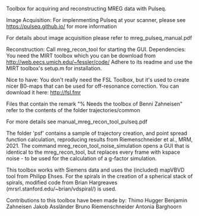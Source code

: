Toolbox for acquiring and reconstructing MREG data with Pulseq. 

Image Acquisition:
For implenmenting Pulseq at your scanner, please see https://pulseq.github.io/ for more information

For details about image acquisition please refer to  mreg_pulseq_manual.pdf


Reconstruction:
Call mreg_recon_tool for starting the GUI.
Dependencies: 
You need the MIRT toolbox which you can be download from 
http://web.eecs.umich.edu/~fessler/code/ 
Adhere to its readme and use the MIRT toolbox's setup.m for installation.

Nice to have: You don't really need the FSL Toolbox, but it's used to create nicer B0-maps that can be used for off-resonance correction. You can download it here:
http://fsl.fmr

Files that contain the remark "% Needs the toolbox of Benni Zahneisen" refer to the contents of the folder trajectories/common

For more details see manual_mreg_recon_tool_pulseq.pdf

The folder 'psf' contains a sample of trajectory creation, and point spread function calculation, reproducing results from Riemenschneider et al., MRM, 2021.
The command mreg_recon_tool_noise_simulation opens a GUI that is identical to the mreg_recon_tool, but replaces every frame with kspace noise - to be used for the calculation of a g-factor simulation.

This toolbox works with Siemens data and uses the (included) mapVBVD tool from Philipp Ehses.
For the spirals in the creation of a spherical stack of spirals, modified code from Brian Hargreaves (mrsrl.stanford.edu/~brian/vdspiral/) is used.




Contributions to this toolbox have been made by:
Thimo Hugger
Benjamin Zahneisen
Jakob Assländer
Bruno Riemenschneider
Antonia Barghoorn

